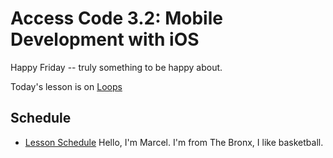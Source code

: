 # Access Code 3.2: Mobile Development with iOS

Happy Friday -- truly something to be happy about.

Today's lesson is on [Loops](/lessons/loops)

## Schedule

- [Lesson Schedule](schedule.md)
Hello, I'm Marcel. I'm from The Bronx, I like basketball. 
